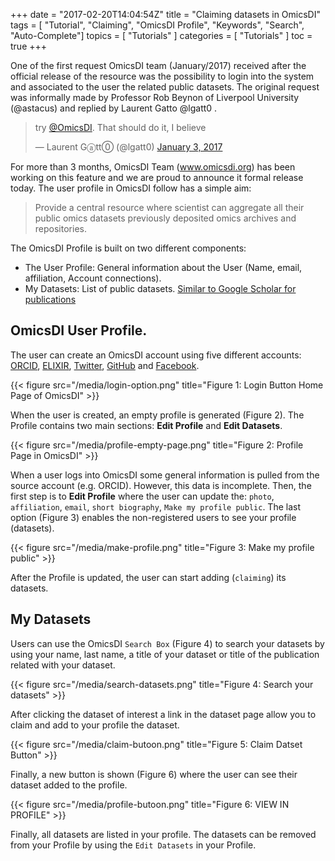 +++
date = "2017-02-20T14:04:54Z"
title = "Claiming datasets in OmicsDI"
tags        = [ "Tutorial", "Claiming", "OmicsDI Profile", "Keywords", "Search", "Auto-Complete"]
topics      = [ "Tutorials" ]
categories  = [ "Tutorials" ]
toc = true
+++

One of the first request OmicsDI team (January/2017) received after the official release of the resource was the possibility to login into the system and associated to the user the related public datasets. The original request was informally made by Professor Rob Beynon of Liverpool University (@astacus) and replied by Laurent Gatto @lgatt0 .

<blockquote class="twitter-tweet" data-lang="en"><p lang="en" dir="ltr">try <a href="https://twitter.com/OmicsDI">@OmicsDI</a>. That should do it, I believe</p>&mdash; Laurent Gⓐtt⓪ (@lgatt0) <a href="https://twitter.com/lgatt0/status/816199103495421952">January 3, 2017</a></blockquote>
<script async src="//platform.twitter.com/widgets.js" charset="utf-8"></script>

For more than 3 months, OmicsDI Team (www.omicsdi.org) has been working on this feature and we are proud to announce it formal release today. The user profile in OmicsDI follow has a simple aim:

>   Provide a central resource where scientist can aggregate all their public omics datasets previously deposited omics archives and repositories.

The OmicsDI Profile is built on two different components:

- The User Profile: General information about the User (Name, email, affiliation, Account connections).
- My Datasets: List of public datasets. [Similar to Google Scholar for publications](https://scholar.google.co.uk/intl/en/scholar/about.html)

## OmicsDI User Profile.

The user can create an OmicsDI account using five different accounts: [ORCID](https://orcid.org/), [ELIXIR](https://www.elixir-europe.org/), [Twitter](http://www.twitter.com), [GitHub](http://www.github.com) and [Facebook](http://www.facebook.com).

{{< figure src="/media/login-option.png" title="Figure 1: Login Button Home Page of OmicsDI" >}}

When the user is created, an empty profile is generated (Figure 2). The Profile contains two main sections: **Edit Profile** and **Edit Datasets**.

{{< figure src="/media/profile-empty-page.png" title="Figure 2: Profile Page in OmicsDI" >}}

When a user logs into OmicsDI some general information is pulled from the source account (e.g. ORCID). However, this data is incomplete. Then, the first step is to **Edit Profile** where the user can update the: ``photo``, ``affiliation``, ``email``, ``short biography``, ``Make my profile public``. The last option (Figure 3) enables the non-registered users to see your profile (datasets).

{{< figure src="/media/make-profile.png" title="Figure 3: Make my profile public" >}}

After the Profile is updated, the user can start adding (``claiming``) its datasets.

## My Datasets

Users can use the OmicsDI ``Search Box`` (Figure 4) to search your datasets by using your name, last name, a title of your dataset or title of the publication related with your dataset.


 {{< figure src="/media/search-datasets.png" title="Figure 4: Search your datasets" >}}

 After clicking the dataset of interest a link in the dataset page allow you to claim and add to your profile the dataset.

 {{< figure src="/media/claim-butoon.png" title="Figure 5: Claim Datset Button" >}}

 Finally, a new button is shown (Figure 6) where the user can see their dataset added to the profile.

 {{< figure src="/media/profile-butoon.png" title="Figure 6: VIEW IN PROFILE" >}}

 Finally, all datasets are listed in your profile. The datasets can be removed from your Profile by using the ``Edit Datasets`` in your Profile.
